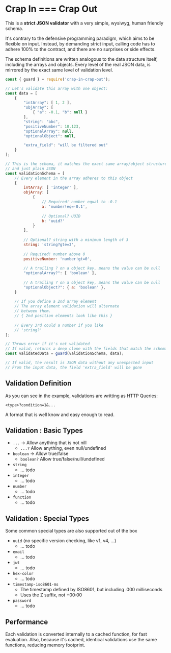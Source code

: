 # Crap In === Crap Out

This is a **strict JSON validator** with a very simple, wysiwyg, human friendly schema.

It's contrary to the defensive programming paradigm, which aims to be flexible on input.
Instead, by demanding strict input, calling code has to adhere 100% to the contract,
and there are no surprises or side effects.

The schema definitions are written analogous to the data structure itself,
including the arrays and objects. Every level of the real JSON data,
is mirrored by the exact same level of validation level.

```js
const { guard } = require('crap-in-crap-out');

// Let's validate this array with one object:
const data = [
	{
		"intArray": [ 1, 2 ],
		"objArray": [
			{ "a": -0.1, "b": null }
		],
		"string": "abc",
		"positiveNumber": 10.123,
		"optionalArray": null,
		"optionalObject": null,

		"extra_field": "will be filtered out"
	}
];

// This is the schema, it matches the exact same array/object structure
// and just plain JSON
const validationSchema = [
	// Every element in the array adheres to this object
	{
		intArray: [ 'integer' ],
		objArray: [
			{
				// Required! number equal to -0.1
				a: 'number!eq=-0.1',
				
				// Optional? UUID
				b: 'uuid?'
			}
		],
		
		// Optional? string with a minimum length of 3
		string: 'string?gte=3',
		
		// Required! number above 0
		positiveNumber: 'number!gt=0',
		
		// A trailing ? on a object key, means the value can be null
		"optionalArray?": [ 'boolean' ],
		
		// A trailing ? on a object key, means the value can be null
		"optionalObject?": { a: 'boolean' },
	}
	
	// If you define a 2nd array element
	// The array element validation will alternate
	// between them.
	// { 2nd position elements look like this }
	
	// Every 3rd could a number if you like
	// 'string?'
];

// Throws error if it's not validated
// If valid, returns a deep clone with the fields that match the schema
const validatedData = guard(validationSchema, data);

// If valid, the result is JSON data without any unexpected input
// From the input data, the field 'extra_field' will be gone
```

## Validation Definition

As you can see in the example, validations are writting as HTTP Queries:

`<type>?condition=1&...`

A format that is well know and easy enough to read.

## Validation : Basic Types

- `...` -> Allow anything that is not nill
    - `...?` Allow anything, even null/undefined
- `boolean` -> Allow true/false
    - `boolean?` Allow true/false/null/undefined
- `string`
    - ... todo
- `integer`
    - ... todo
- `number`
    - ... todo
- `function`
    - ... todo

## Validation : Special Types

Some common special types are also supported out of the box

- `uuid` (no specific version checking, like v1, v4, ...)
    - ... todo
- `email`
    - ... todo
- `jwt`
    - ... todo
- `hex-color`
    - ... todo
- `timestamp-iso8601-ms`
    - The timestamp defined by ISO8601, but including .000 milliseconds
    - Uses the Z suffix, not +00:00
- `password`
    - ... todo

## Performance

Each validation is converted internally to a cached function,
for fast evaluation. Also, because it's cached, identical validations
use the same functions, reducing memory footprint.
